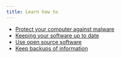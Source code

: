 ```yaml
---
title: Learn how to
---
```

* [Protect your computer against malware](topics/tool-91-computer-hygiene/0-computer-hygiene/3-1-learn.md)
* [Keeping your software up to date](topics/tool-91-computer-hygiene/0-computer-hygiene/3-2-learn.md)
* [Use open source software](topics/tool-91-computer-hygiene/0-computer-hygiene/3-3-learn.md)
* [Keep backups of information](topics/tool-91-computer-hygiene/0-computer-hygiene/3-4-learn.md)
